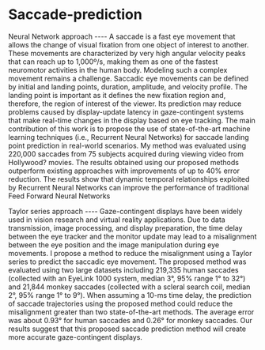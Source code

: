# Saccade-prediction

Neural Network approach ----
A saccade is a fast eye movement that allows the change of visual fixation from one object of interest to another. These movements are characterized by very high angular velocity peaks that can reach up to 1,000º/s, making them as one of the fastest neuromotor activities in the human body. Modeling such a complex movement remains a challenge. Saccadic eye movements can be defined by initial and landing points, duration, amplitude, and velocity profile. The landing point is important as it defines the new fixation region and, therefore, the region of interest of the viewer. Its prediction may reduce problems caused by display-update latency in gaze-contingent systems that make real-time changes in the display based on eye tracking. The main contribution of this work is to propose the use of state-of-the-art machine learning techniques (i.e., Recurrent Neural Networks) for saccade landing point prediction in real-world scenarios. My method was evaluated using 220,000 saccades from 75 subjects acquired during viewing video from Hollywood? movies. The results obtained using our proposed methods outperform existing approaches with improvements of up to 40% error reduction. The results show that dynamic temporal relationships exploited by Recurrent Neural Networks can improve the performance of traditional Feed Forward Neural Networks   

Taylor series approach ----
Gaze-contingent displays have been widely used in vision research and virtual reality applications. Due to data transmission, image processing, and display preparation, the time delay between the eye tracker and the monitor update may lead to a misalignment between the eye position and the image manipulation during eye movements. I propose a method to reduce the misalignment using a Taylor series to predict the saccadic eye movement. The proposed method was evaluated using two large datasets including 219,335 human saccades (collected with an EyeLink 1000 system, median 3°, 95% range 1° to 32°) and 21,844 monkey saccades (collected with a scleral search coil, median 2°, 95% range 1° to 9°). When assuming a 10-ms time delay, the prediction of saccade trajectories using the proposed method could reduce the misalignment greater than two state-of-the-art methods. The average error was about 0.93° for human saccades and 0.26° for monkey saccades. Our results suggest that this proposed saccade prediction method will create more accurate gaze-contingent displays.
